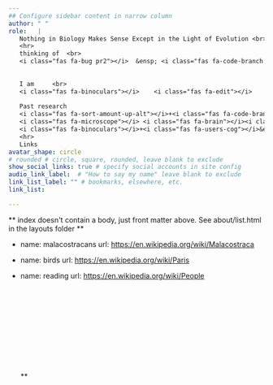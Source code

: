 ```yaml
---
## Configure sidebar content in narrow column
author: " "
role:   | 
   Nothing in Biology Makes Sense Except in the Light of Evolution <br><i class="fas fa-caret-right"></i> Dobzhansky   
   <hr> 
   thinking of  <br>  
   <i class="fas fa-bug pr2"></i>  &ensp; <i class="fas fa-code-branch pr2"></i>  &ensp;  <i class="fas fa-brain"></i>  &ensp; <i class="fas fa-edit"></i> 
 
 
   I am     <br> 
   <i class="fas fa-binoculars"></i>    <i class="fas fa-edit"></i>     <i class="fas fa-microscope"></i>   <i class="fas fa-pastafarianism"></i>   <i class="fas fa-brain"></i> 	  <i class="fas fa-laptop-code"></i><i class="fas fa-laptop"></i> <br> 
 
   Past research  
   <i class="fas fa-sort-amount-up-alt"></i>+<i class="fas fa-code-branch pr2"></i>&ensp;
   <i class="fas fa-microscope"></i> <i class="fas fa-brain"></i><i class="fas fa-arrows-alt-h"></i><i class="fas fa-brain"></i><br>
   <i class="fas fa-binoculars"></i>+<i class="fas fa-users-cog"></i>&ensp;  <i class="far fa-eye"></i>+<i class="fas fa-users-cog"></i> 
   <hr> 
   Links
avatar_shape: circle 
# rounded # circle, square, rounded, leave blank to exclude
show_social_links: true # specify social accounts in site config
audio_link_label:  # "How to say my name" leave blank to exclude
link_list_label: "" # bookmarks, elsewhere, etc.
link_list: 

---
```


** index doesn't contain a body, just front matter above.
See about/list.html in the layouts folder **

 - name: malacostracans
  url: https://en.wikipedia.org/wiki/Malacostraca
- name: birds 
  url: https://en.wikipedia.org/wiki/Paris
- name: reading
  url: https://en.wikipedia.org/wiki/People
      &ensp; 

  <i class="fas fa-binoculars"></i>  
  <i class="fas fa-edit"></i>  
  <i class="fas fa-microscope"></i>  
  <i class="fas fa-pastafarianism"></i>  
  <i class="fas fa-brain"></i>   
  <i class="fas fa-laptop-code"></i>  
  
  <i class="fas fa-sitemap"></i>   
  <i class="fas fa-chart-line"></i> 
  <i class="fas fa-tools"></i>  
  <i class="fas fa-laptop-code"></i>  
  <i class="fas fa-laptop"></i>  
   <i class="fas fa-skull-crossbones"></i>**
